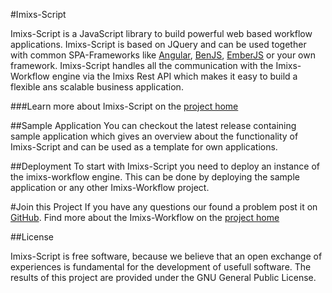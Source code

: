 #Imixs-Script

Imixs-Script is a JavaScript library to build powerful web based workflow applications.
Imixs-Script is based on JQuery and can be used together with common SPA-Frameworks like [Angular](https://www.angularjs.org/), [BenJS](http://www.benjs.org), [EmberJS](http://emberjs.com/) or your own framework. 
Imixs-Script handles all the communication with the Imixs-Workflow engine via the Imixs Rest API which makes it easy to build a flexible ans scalable business application. 

###Learn more about Imixs-Script on the [project home](http://www.imixs.org/script/)


##Sample Application
You can checkout the latest release containing sample application which gives an overview about the functionality of Imixs-Script and can be used as a template for own applications.

##Deployment
To start with Imixs-Script you need to deploy an instance of the imixs-workflow engine. This can be done by deploying the sample application or any other Imixs-Workflow project. 

#Join this Project
If you have any questions our found a problem post it on [GitHub](https://github.com/imixs/imixs-script/issues). Find more about the Imixs-Workflow on the [project home](http://www.imixs.org)

##License

Imixs-Script is free software, because we believe that an open exchange of experiences is fundamental for the development of usefull software. The results of this project are provided under the GNU General Public License.